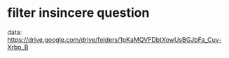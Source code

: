 # filter insincere question
data: https://drive.google.com/drive/folders/1pKaMQVFDbtXowUsBGJbFa_Cuv-Xrbo_B
